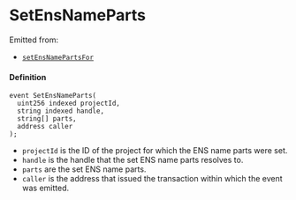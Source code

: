 # SetEnsNameParts

Emitted from:

* [`setEnsNamePartsFor`](/docs/dev/v3/api/contracts/or-utilities/jbprojecthandles/write/setensnamepartsfor.md)

#### Definition

```
event SetEnsNameParts(
  uint256 indexed projectId,
  string indexed handle,
  string[] parts,
  address caller
);
```

* `projectId` is the ID of the project for which the ENS name parts were set.
* `handle` is the handle that the set ENS name parts resolves to.
* `parts` are the set ENS name parts.
* `caller` is the address that issued the transaction within which the event was emitted.
